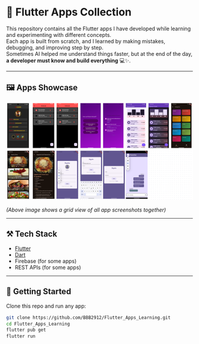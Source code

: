 # 📱 Flutter Apps Collection  

This repository contains all the Flutter apps I have developed while learning and experimenting with different concepts.  
Each app is built from scratch, and I learned by making mistakes, debugging, and improving step by step.  
Sometimes AI helped me understand things faster, but at the end of the day, **a developer must know and build everything** 💻✨.  

---

## 🖼️ Apps Showcase  

<p align="center">
  <img src="assets/apps_grid.png" alt="Apps Grid Showcase" width="800"/>
</p>

*(Above image shows a grid view of all app screenshots together)*  

---

## ⚒️ Tech Stack  

- [Flutter](https://flutter.dev/)  
- [Dart](https://dart.dev/)  
- Firebase (for some apps)  
- REST APIs (for some apps)  

---

## 🚀 Getting Started  

Clone this repo and run any app:  

```bash
git clone https://github.com/BBB2912/Flutter_Apps_Learning.git
cd Flutter_Apps_Learning
flutter pub get
flutter run
